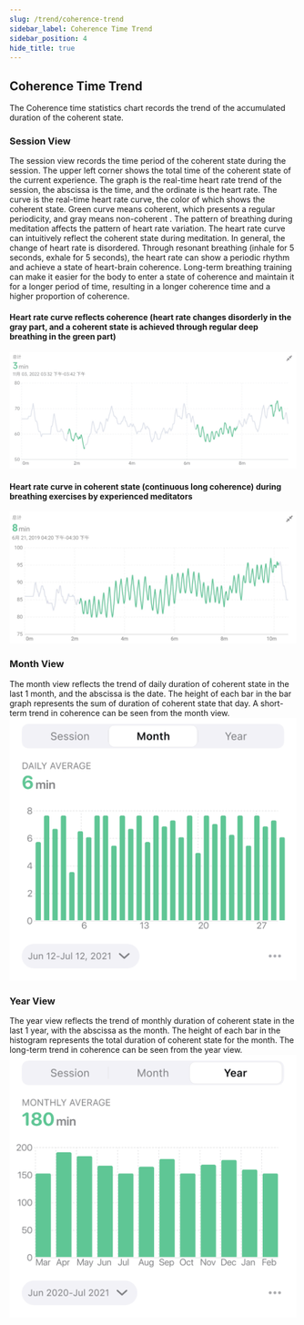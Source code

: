 ```yaml
---
slug: /trend/coherence-trend
sidebar_label: Coherence Time Trend
sidebar_position: 4
hide_title: true
---
```


## Coherence Time Trend

The Coherence time statistics chart records the trend of the accumulated duration of the coherent state.

### Session View

The session view records the time period of the coherent state during the session. The upper left corner shows the total time of the coherent state of the current experience. The graph is the real-time heart rate trend of the session, the abscissa is the time, and the ordinate is the heart rate. The curve is the real-time heart rate curve, the color of which shows the coherent state. Green curve means coherent, which presents a regular periodicity, and gray means non-coherent .
The pattern of breathing during meditation affects the pattern of heart rate variation. The heart rate curve can intuitively reflect the coherent state during meditation. In general, the change of heart rate is disordered. Through resonant breathing (inhale for 5 seconds, exhale for 5 seconds), the heart rate can show a periodic rhythm and achieve a state of heart-brain coherence. Long-term breathing training can make it easier for the body to enter a state of coherence and maintain it for a longer period of time, resulting in a longer coherence time and a higher proportion of coherence.

#### Heart rate curve reflects coherence (heart rate changes disorderly in the gray part, and a coherent state is achieved through regular deep breathing in the green part)
![graph](ImagesL/32.png)

#### Heart rate curve in coherent state (continuous long coherence) during breathing exercises by experienced meditators
![graph](ImagesL/20221110-173714.jpg)

### Month View

The month view reflects the trend of daily duration of coherent state in the last 1 month, and the abscissa is the date. The height of each bar in the bar graph represents the sum of duration of coherent state that day. A short-term trend in coherence can be seen from the month view.
![graph)](ImagesL/Coherence-Time-m.png)

### Year View
The year view reflects the trend of monthly duration of coherent state in the last 1 year, with the abscissa as the month. The height of each bar in the histogram represents the total duration of coherent state for the month. The long-term trend in coherence can be seen from the year view.
![graph)](ImagesL/Coherence-Time-y.png)